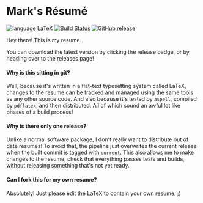 Mark's Résumé
======
![language LaTeX](https://img.shields.io/badge/language-LaTeX-lightgrey.svg?longCache=true&style=flat)
[![Build Status](https://travis-ci.org/MurphyMarkW/resume.svg?branch=current)](https://travis-ci.org/MurphyMarkW/resume)
[![GitHub release](https://img.shields.io/github/release/murphymarkw/resume.svg)](https://github.com/MurphyMarkW/resume/releases/download/current/resume.pdf)

Hey there! This is my resume.

You can download the latest version by clicking the release badge, or by heading over to the releases page!

#### Why is this sitting in git?
Well, because it's written in a flat-text typesetting system called LaTeX, changes to the resume can be tracked and managed using the same tools as any other source code.
And also because it's tested by `aspell`, compiled by `pdflatex`, and then distributed.
All of which sound an awful lot like phases of a build process!

#### Why is there only one release?
Unlike a normal software package, I don't really want to distribute out of date resumes! To avoid that, the pipeline just overwrites the current release when the built commit is tagged with `current`.
This also allows me to make changes to the resume, check that everything passes tests and builds, without releasing something that's not yet ready.

#### Can I fork this for my own resume?
Absolutely! Just please edit the LaTeX to contain your own resume. ;)
